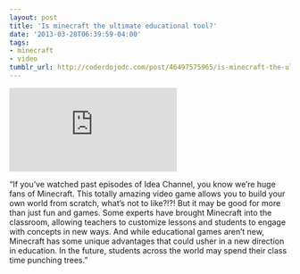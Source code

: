 ```yaml
---
layout: post
title: 'Is minecraft the ultimate educational tool?'
date: '2013-03-28T06:39:59-04:00'
tags:
- minecraft
- video
tumblr_url: http://coderdojodc.com/post/46497575965/is-minecraft-the-ultimate-educational-tool
---
```

<div class="video-wrapper">
<iframe src="https://www.youtube.com/embed/RI0BN5AWOe8?feature=oembed" frameborder="0" allowfullscreen=""></iframe>
</div>

“If you’ve watched past episodes of Idea Channel, you know we’re huge fans of Minecraft. This totally amazing video game allows you to build your own world from scratch, what’s not to like?!?! But it may be good for more than just fun and games. Some experts have brought Minecraft into the classroom, allowing teachers to customize lessons and students to engage with concepts in new ways. And while educational games aren’t new, Minecraft has some unique advantages that could usher in a new direction in education. In the future, students across the world may spend their class time punching trees.”
